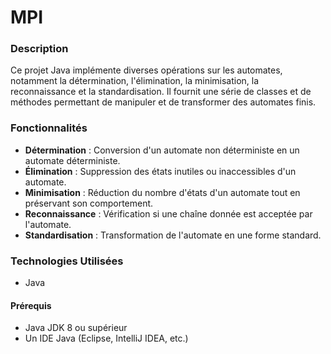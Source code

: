 # MPI

### Description
Ce projet Java implémente diverses opérations sur les automates, notamment la détermination, l'élimination, la minimisation, la reconnaissance et la standardisation. Il fournit une série de classes et de méthodes permettant de manipuler et de transformer des automates finis.

### Fonctionnalités
- **Détermination** : Conversion d'un automate non déterministe en un automate déterministe.
- **Élimination** : Suppression des états inutiles ou inaccessibles d'un automate.
- **Minimisation** : Réduction du nombre d'états d'un automate tout en préservant son comportement.
- **Reconnaissance** : Vérification si une chaîne donnée est acceptée par l'automate.
- **Standardisation** : Transformation de l'automate en une forme standard.

### Technologies Utilisées
- Java

#### Prérequis
- Java JDK 8 ou supérieur
- Un IDE Java (Eclipse, IntelliJ IDEA, etc.)

